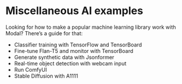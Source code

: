 # Miscellaneous AI examples

Looking for how to make a popular machine learning library work with Modal?
There’s a guide for that:

  * Classifier training with TensorFlow and TensorBoard
  * Fine-tune Flan-T5 and monitor with TensorBoard
  * Generate synthetic data with Jsonformer
  * Real-time object detection with webcam input
  * Run ComfyUI
  * Stable Diffusion with A1111

